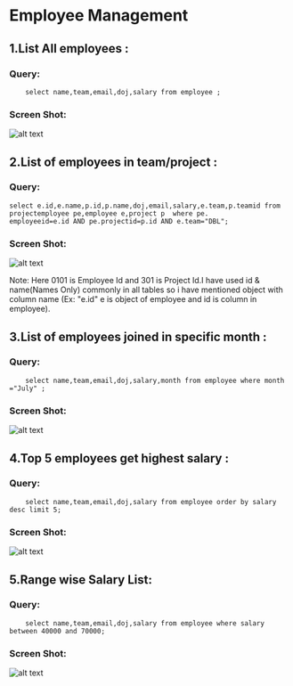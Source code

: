 # Employee Management
## 1.List All employees :

 ### Query: 

        select name,team,email,doj,salary from employee ;
### Screen Shot:
![alt text](https://raw.githubusercontent.com/suriyanS/Learning/master/1.List%20All%20employees.png "Logo Title Text 1")


## 2.List of employees in team/project :

### Query:

    select e.id,e.name,p.id,p.name,doj,email,salary,e.team,p.teamid from projectemployee pe,employee e,project p  where pe.
    employeeid=e.id AND pe.projectid=p.id AND e.team="DBL";

### Screen Shot:
![alt text](https://raw.githubusercontent.com/suriyanS/Learning/master/2.List%20of%20employees%20in%20teamm.png "Logo Title Text 1")

Note: Here 0101 is Employee Id and 301 is Project Id.I have used id & name(Names Only) commonly in all tables so i have mentioned object with column name (Ex: "e.id" e is object of employee and id is column in employee).

## 3.List of employees joined in specific month  :

### Query:
        
        select name,team,email,doj,salary,month from employee where month ="July" ;
### Screen Shot:
![alt text](https://raw.githubusercontent.com/suriyanS/Learning/master/3.List%20of%20employees%20joined%20in%20specific%20monthh.png "Logo Title Text 1")
## 4.Top 5 employees get highest salary  :

### Query:
        
        select name,team,email,doj,salary from employee order by salary desc limit 5;
### Screen Shot:
![alt text](https://raw.githubusercontent.com/suriyanS/Learning/master/4.Top%205%20employees%20get%20highest%20salary.png "Logo Title Text 1")
## 5.Range wise Salary List:

### Query:

        select name,team,email,doj,salary from employee where salary between 40000 and 70000;
        
        
### Screen Shot:
![alt text](https://raw.githubusercontent.com/suriyanS/Learning/master/5.Range%20wise%20Salary%20List.png "Logo Title Text 1")
